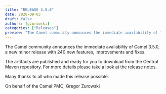 ```yaml
---
title: "RELEASE 3.5.0"
date: 2020-09-05
draft: false
authors: [gzurowski]
categories: ["Releases"]
preview: "The Camel community announces the immediate availability of the new Camel 3.5.0 minor release"
---
```



The Camel community announces the immediate availability of Camel 3.5.0, a new minor release with 240 new features, improvements and fixes.

The artifacts are published and ready for you to download from the Central Maven repository. For more details please take a look at the [release notes](/releases/release-3.5.0/).

Many thanks to all who made this release possible.

On behalf of the Camel PMC,
Gregor Zurowski
